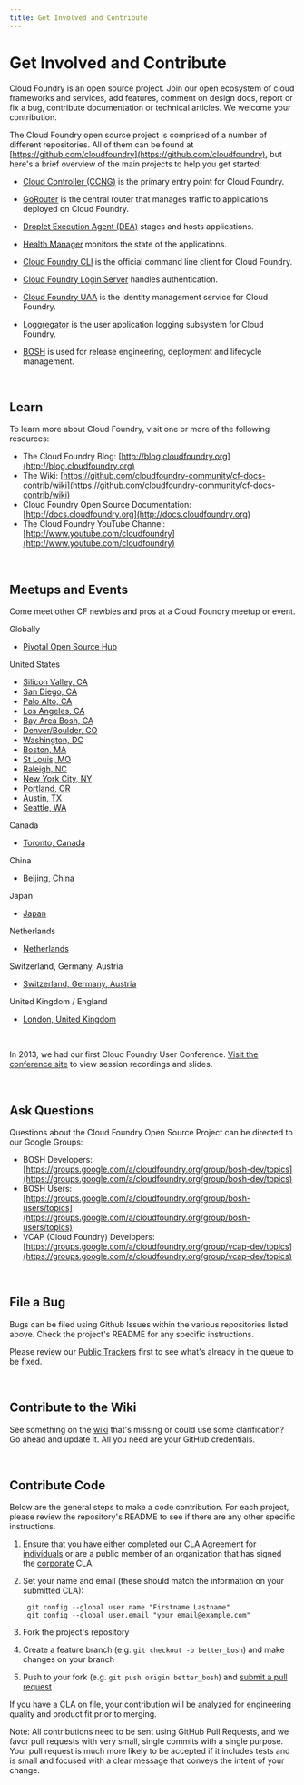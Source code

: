 ```yaml
---
title: Get Involved and Contribute
---
```


# Get Involved and Contribute

Cloud Foundry is an open source project. Join our open ecosystem of cloud frameworks and services, add features, comment on design docs, report or fix a bug, contribute documentation or technical articles. We welcome your contribution.

The Cloud Foundry open source project is comprised of a number of different repositories.  All of them can be found at [https://github.com/cloudfoundry](https://github.com/cloudfoundry), but here's a brief overview of the main projects to help you get started:

* [Cloud Controller (CCNG)](https://github.com/cloudfoundry/cloud_controller_ng) is the primary entry point for Cloud Foundry.

* [GoRouter](https://github.com/cloudfoundry/gorouter) is the central router that manages traffic to applications deployed on Cloud Foundry.

* [Droplet Execution Agent (DEA)](https://github.com/cloudfoundry/dea_ng) stages and hosts applications.

* [Health Manager](https://github.com/cloudfoundry/health_manager) monitors the state of the applications.

* [Cloud Foundry CLI](https://github.com/cloudfoundry/cli) is the official command line client for Cloud Foundry.

* [Cloud Foundry Login Server](https://github.com/cloudfoundry/login-server) handles authentication.

* [Cloud Foundry UAA](https://github.com/cloudfoundry/uaa) is the identity management service for Cloud Foundry.

* [Loggregator](https://github.com/cloudfoundry/loggregator) is the user application logging subsystem for Cloud Foundry.

* [BOSH](https://github.com/cloudfoundry/bosh) is used for release engineering, deployment and lifecycle management.

<br>

## Learn

To learn more about Cloud Foundry, visit one or more of the following resources:

* The Cloud Foundry Blog: [http://blog.cloudfoundry.org](http://blog.cloudfoundry.org)
* The Wiki: [https://github.com/cloudfoundry-community/cf-docs-contrib/wiki](https://github.com/cloudfoundry-community/cf-docs-contrib/wiki)
* Cloud Foundry Open Source Documentation: [http://docs.cloudfoundry.org](http://docs.cloudfoundry.org)
* The Cloud Foundry YouTube Channel: [http://www.youtube.com/cloudfoundry](http://www.youtube.com/cloudfoundry)

<br>

## Meetups and Events

Come meet other CF newbies and pros at a Cloud Foundry meetup or event. 

Globally
* [Pivotal Open Source Hub](http://www.meetup.com/Pivotal-Open-Source-Hub/)

United States
* [Silicon Valley, CA](http://www.meetup.com/CloudFoundry/)
* [San Diego, CA](http://www.meetup.com/San-Diego-Cloud-Foundry-Meetup)
* [Palo Alto, CA](http://www.meetup.com/Cloud-Foundry-Community-Meetup/)
* [Los Angeles, CA](http://www.meetup.com/Los-Angeles-Cloud-Foundry-Meetup)
* [Bay Area Bosh, CA](http://www.meetup.com/Bay-Area-Bosh/)
* [Denver/Boulder, CO](http://www.meetup.com/Colorado-Cloud-Foundry-Meetup)
* [Washington, DC](http://www.meetup.com/Washington-Cloud-Foundry-Meetup)
* [Boston, MA](http://www.meetup.com/Boston-Area-Cloud-Foundry-Meetup/)
* [St Louis, MO](http://www.meetup.com/Saint-Louis-Cloud-Foundry-Meetup)
* [Raleigh, NC](http://www.meetup.com/Raleigh-Cloud-Foundry-Meetup)
* [New York City, NY](http://www.meetup.com/New-York-City-Cloud-Foundry-Meetup/)
* [Portland, OR](http://www.meetup.com/Portland-Cloud-Foundry-Meetup)
* [Austin, TX](http://www.meetup.com/Cloud-Foundry-Austin)
* [Seattle, WA](http://www.meetup.com/CloudFoundrySeattle/)

Canada
* [Toronto, Canada](http://www.meetup.com/Cloud-Foundry-Toronto)

China
* [Beijing, China](http://www.meetup.com/Beijing-Cloud-Foundry-Meetup)

Japan
* [Japan](http://cloudfoundry.gr.jp/)

Netherlands
* [Netherlands](http://www.meetup.com/Cloud-Foundry-User-Group-The-Netherlands)

Switzerland, Germany, Austria
* [Switzerland, Germany, Austria](http://www.meetup.com/CloudFoundry-User-Group-DACH)

United Kingdom / England
* [London, United Kingdom](http://www.meetup.com/London-Cloud-Foundry-User-Group-LCFUG-Meetup/)


<br>

In 2013, we had our first Cloud Foundry User Conference.  [Visit the conference site](http://www.platformcf.com/) to view session recordings and slides.


<br>

## Ask Questions

Questions about the Cloud Foundry Open Source Project can be directed to our Google Groups:

* BOSH Developers: [https://groups.google.com/a/cloudfoundry.org/group/bosh-dev/topics](https://groups.google.com/a/cloudfoundry.org/group/bosh-dev/topics)
* BOSH Users: [https://groups.google.com/a/cloudfoundry.org/group/bosh-users/topics](https://groups.google.com/a/cloudfoundry.org/group/bosh-users/topics)
* VCAP (Cloud Foundry) Developers: [https://groups.google.com/a/cloudfoundry.org/group/vcap-dev/topics](https://groups.google.com/a/cloudfoundry.org/group/vcap-dev/topics)

<br>

## File a Bug

Bugs can be filed using Github Issues within the various repositories listed above.  Check the project's README for any specific instructions.

Please review our [Public Trackers](https://github.com/cloudfoundry-community/cf-docs-contrib/wiki#wiki-roadmap-and-trackers) first to see what's already in the queue to be fixed.

<br>

## Contribute to the Wiki

See something on the [wiki](https://github.com/cloudfoundry-community/cf-docs-contrib/wiki) that's missing or could use some clarification?  Go ahead and update it.  All you need are your GitHub credentials.

<br>

## Contribute Code

Below are the general steps to make a code contribution.  For each project, please review the repository's README to see if there are any other specific instructions.

1. Ensure that you have either completed our CLA Agreement for [individuals](http://www.cloudfoundry.org/individualcontribution.pdf) or are a public member of an organization that has signed the [corporate](http://www.cloudfoundry.org/corpcontribution.pdf) CLA.

2. Set your name and email (these should match the information on your submitted CLA):

        git config --global user.name "Firstname Lastname"
        git config --global user.email "your_email@example.com"

3. Fork the project's repository

4. Create a feature branch (e.g. ```git checkout -b better_bosh```) and make changes on your branch

5. Push to your fork (e.g. ```git push origin better_bosh```) and [submit a pull request](https://help.github.com/articles/creating-a-pull-request)

If you have a CLA on file, your contribution will be analyzed for engineering quality and product fit prior to merging.

Note: All contributions need to be sent using GitHub Pull Requests, and we favor pull requests with very small, single commits with a single purpose.  Your pull request is much more likely to be accepted if it includes tests and is small and focused with a clear message that conveys the intent of your change.











